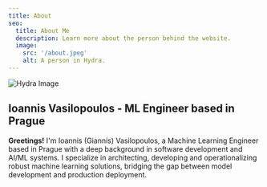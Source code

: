 ```yaml
---
title: About
seo:
  title: About Me
  description: Learn more about the person behind the website.
  image:
    src: '/about.jpeg'
    alt: A person in Hydra.
---
```


![Hydra Image](/Hydra.jpg)

## Ioannis Vasilopoulos - ML Engineer based in Prague

**Greetings!** I'm Ioannis (Giannis) Vasilopoulos, a Machine Learning Engineer based in Prague with a deep background in software development and AI/ML systems. I specialize in architecting, developing and operationalizing robust machine learning solutions, bridging the gap between model development and production deployment.
